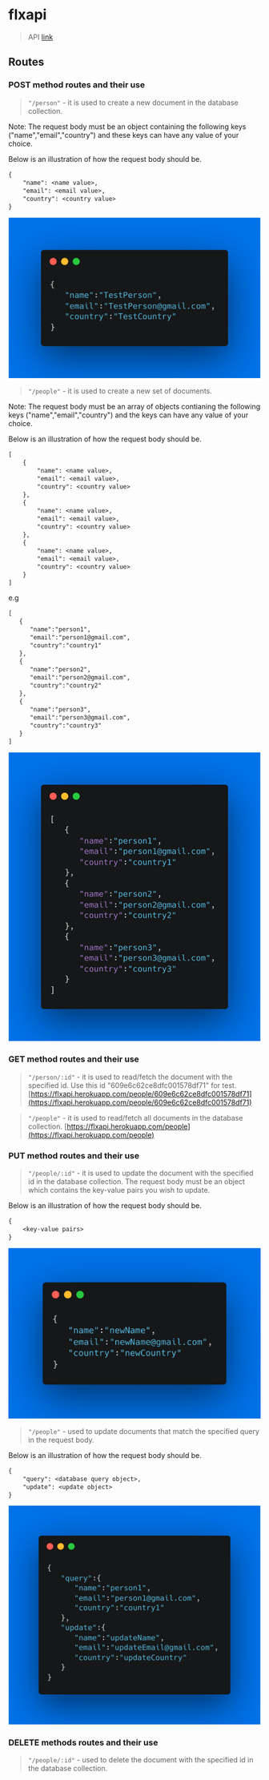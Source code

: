 # flxapi

> API
> [link](https://flxapi.herokuapp.com)

## Routes

### POST method routes and their use

> `"/person"` - it is used to create a new document in the database collection.

<p>Note: The request body must be an object containing the following keys ("name","email","country") and these keys can have any value of your choice.
<p>Below is an illustration of how the request body should be.

```
{
    "name": <name value>,
    "email": <email value>,
    "country": <country value>
}
```
![createPerson](/images/createPerson.png)


> `"/people"` - it is used to create a new set of documents.

<p>Note: The request body must be an array of objects contianing the following keys ("name","email","country") and the keys can have any value of your choice.

<p>Below is an illustration of how the request body should be.

```
[
    {
        "name": <name value>,
        "email": <email value>,
        "country": <country value>
    },
    {
        "name": <name value>,
        "email": <email value>,
        "country": <country value>
    },
    {
        "name": <name value>,
        "email": <email value>,
        "country": <country value>
    }
]
```

<p>e.g

```
[
   {
      "name":"person1",
      "email":"person1@gmail.com",
      "country":"country1"
   },
   {
      "name":"person2",
      "email":"person2@gmail.com",
      "country":"country2"
   },
   {
      "name":"person3",
      "email":"person3@gmail.com",
      "country":"country3"
   }
]
```
![createPeople](/images/createPeople.png)


### GET method routes and their use

> `"/person/:id"` - it is used to read/fetch the document with the specified id. Use this id "609e6c62ce8dfc001578df71" for test.
[https://flxapi.herokuapp.com/people/609e6c62ce8dfc001578df71](https://flxapi.herokuapp.com/people/609e6c62ce8dfc001578df71)

> `"/people"` - it is used to read/fetch all documents in the database collection.
[https://flxapi.herokuapp.com/people](https://flxapi.herokuapp.com/people)


### PUT method routes and their use

> `"/people/:id"` - it is used to update the document with the specified id in the database collection. The request body must be an object which contains the key-value pairs you wish to update.

<p>Below is an illustration of how the request body should be.

```
{
    <key-value pairs>
}
```
![updatePerson](/images/updatePerson.png)


> `"/people"` - used to update documents that match the specified query in the request body.

<p>Below is an illustration of how the request body should be.</p>

```
{
    "query": <database query object>,
    "update": <update object>
}
```
![updatePeople](/images/updatePeople.png)


### DELETE methods routes and their use

> `"/people/:id"` - used to delete the document with the specified id in the database collection.
